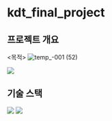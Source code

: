 # kdt_final_project
## 프로젝트 개요
<목적>
![temp_-001 (52)](https://github.com/owenchoi96/templates/assets/123911225/8e31e5a8-3440-4e32-8bc4-7f30b823d143)


<img src="https://github.com/owenchoi96/templates/assets/123911225/8e31e5a8-3440-4e32-8bc4-7f30b823d143"/>

## 기술 스택
<img src="https://img.shields.io/badge/Python-3776AB?style=for-the-badge&logo=Python&logoColor=white"> <img src="https://img.shields.io/badge/PyTorch-EE4C2C?style=for-the-badge&logo=PyTorch&logoColor=white">
